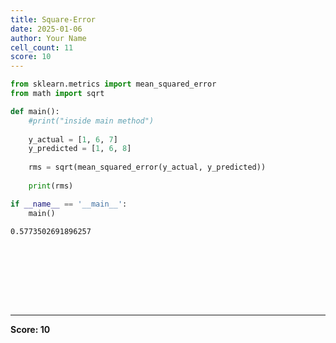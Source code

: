 ```yaml
---
title: Square-Error
date: 2025-01-06
author: Your Name
cell_count: 11
score: 10
---
```


```python
from sklearn.metrics import mean_squared_error
from math import sqrt
```


```python
def main():
    #print("inside main method")
    
    y_actual = [1, 6, 7]
    y_predicted = [1, 6, 8]
    
    rms = sqrt(mean_squared_error(y_actual, y_predicted))
    
    print(rms)    
```


```python
if __name__ == '__main__':
    main()
```

    0.5773502691896257



```python

```


```python

```


```python

```


```python

```


```python

```


```python

```


```python

```


```python

```


---
**Score: 10**
